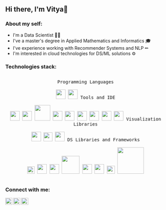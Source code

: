 ## Hi there, I'm Vitya👋

### About my self:

- I'm a Data Scientist 👨‍💻
- I've a master's degree in Applied Mathematics and Informatics 🎓
- I've experience working with Recommender Systems and NLP ✏
- I'm interested in cloud technologies for DS/ML solutions ⚙

### Technologies stack:
<p style="display: inline-block;" align="center">
  <kbd>
    <kbd>Programming Languages</kbd>
    <br>
    <br>
    <img width="30px" src="https://img.icons8.com/color/344/python--v1.svg" />
    <img width="30px" src="https://img.icons8.com/color/344/mysql-logo.svg" /> 
  </kbd>
  
  <kbd>
    <kbd>Tools and IDE</kbd>
    <br>
    <br>
    <img width="30px" src="https://img.icons8.com/fluency/344/jupyter.svg" />
    <img width="30px" src="https://img.icons8.com/color/344/pycharm.svg" />
    <img width="49px" src="https://upload.wikimedia.org/wikipedia/commons/d/d0/Google_Colaboratory_SVG_Logo.svg" />
    <img width="30px" src="https://img.icons8.com/color/344/microsoft-sql-server.svg" />
    <img width="30px" src="https://www.svgrepo.com/show/303679/aws-logo-logo.svg" />
    <img width="30px" src="https://img.icons8.com/fluency/344/anaconda--v2.svg" />
    <img width="30px" src="https://img.icons8.com/color/344/jira.svg" />
    <img width="30px" src="https://img.icons8.com/color/344/git.svg" />
    <img width="30px" src="https://img.icons8.com/ios/344/flask.svg" />
    
  </kbd>

  
   <kbd>
    <kbd>Visualization Libraries</kbd>
    <br>
    <br>
    <img width="30px" src="https://seaborn.pydata.org/_images/logo-mark-lightbg.svg" />
    <img width="28px" src="https://upload.wikimedia.org/wikipedia/commons/0/01/Created_with_Matplotlib-logo.svg" />
    <img width="30px" src="https://symbols.getvecta.com/stencil_92/7_plotly-official.8bbcd93bcc.svg" />
  </kbd>
  
    
   <kbd>
    <kbd>DS Libraries and Frameworks</kbd>
    <br>
    <br>
    <img width="23px" src="https://upload.wikimedia.org/wikipedia/commons/2/22/Pandas_mark.svg" />
    <img width="30px" src="https://img.icons8.com/color/344/numpy.svg" />
    <img width="30px" src="https://scipy.org/images/logo.svg" />
    <img width="56px"  src="https://upload.wikimedia.org/wikipedia/commons/0/05/Scikit_learn_logo_small.svg" />
    <img width="30px" src="https://cdn.jsdelivr.net/gh/devicons/devicon/icons/tensorflow/tensorflow-original.svg" />
    <img width="30px" src="https://upload.wikimedia.org/wikipedia/commons/a/ae/Keras_logo.svg" />
    <img width="25px" src="https://upload.wikimedia.org/wikipedia/commons/1/10/PyTorch_logo_icon.svg" />
    <img width="83px" src="https://mlflow.org/images/MLflow-logo-final-white-TM.png" /> 
  </kbd>

### Connect with me:

[<img align="left" alt="viktor_zuev | LinkedIn" width="22px" src="https://img.icons8.com/color/344/linkedin.svg" />][LinkedIn]
[<img align="left" alt="viktor_zuev | Telegram" width="22px" src="https://img.icons8.com/color/344/telegram-app--v1.svg" />][Telegram]
[<img align="left" alt="viktor_zuev | Instagram" width="22px" src="https://img.icons8.com/fluency/344/instagram-new.svg" />][Instagram]  


[LinkedIn]: https://www.linkedin.com/in/viktor-zuev/
[Instagram]: https://www.instagram.com/viktor_zuev
[Telegram]: https://t.me/viktor_zuev
